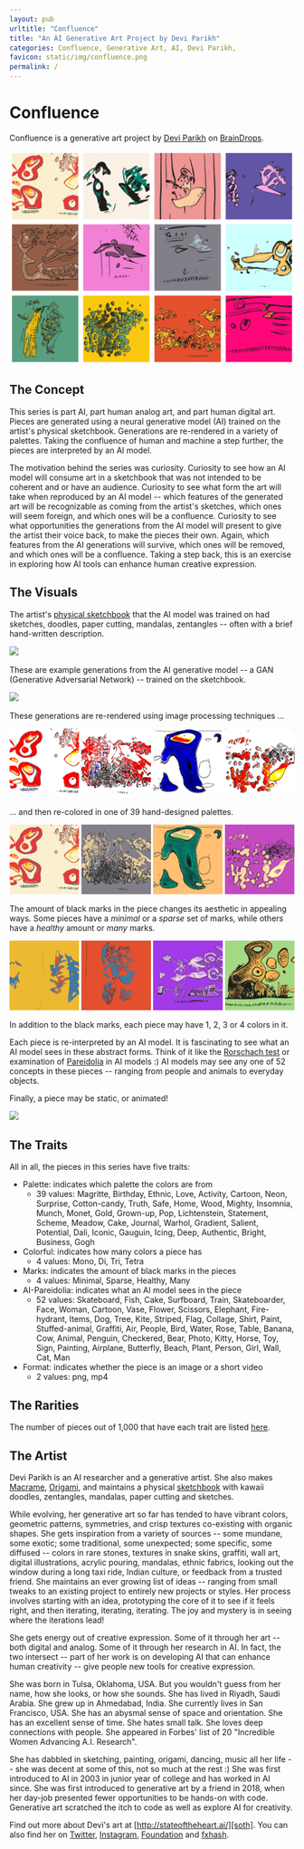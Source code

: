 ```yaml
---
layout: pub
urltitle: "Confluence"
title: "An AI Generative Art Project by Devi Parikh"
categories: Confluence, Generative Art, AI, Devi Parikh, 
favicon: static/img/confluence.png
permalink: /
---
```


# Confluence

Confluence is a generative art project by [Devi Parikh][devi] on [BrainDrops][braindrops].

<img class="inline-pic" src="static/img/collage.png">

## The Concept

This series is part AI, part human analog art, and part human digital art. Pieces are generated using a neural generative model (AI) trained on the artist's physical sketchbook. Generations are re-rendered in a variety of palettes. Taking the confluence of human and machine a step further, the pieces are interpreted by an AI model.

The motivation behind the series was curiosity. Curiosity to see how an AI model will consume art in a sketchbook that was not intended to be coherent and or have an audience. Curiosity to see what form the art will take when reproduced by an AI model -- which features of the generated art will be recognizable as coming from the artist's sketches, which ones will seem foreign, and which ones will be a confluence. Curiosity to see what opportunities the generations from the AI model will present to give the artist their voice back, to make the pieces their own. Again, which features from the AI generations will survive, which ones will be removed, and which ones will be a confluence. Taking a step back, this is an exercise in exploring how AI tools can enhance human creative expression.

## The Visuals

The artist's [physical sketchbook][sketchbook] that the AI model was trained on had sketches, doodles, paper cutting, mandalas, zentangles -- often with a brief hand-written description. 

<img class="inline-pic" src="static/img/sketches.png">

These are example generations from the AI generative model -- a GAN (Generative Adversarial Network) -- trained on the sketchbook.

<img class="inline-pic" src="static/img/generations.png">

These generations are re-rendered using image processing techniques ...

<img class="inline-pic" src="static/img/canonical.png">

... and then re-colored in one of 39 hand-designed palettes.

<img class="inline-pic" src="static/img/palettes.png">

The amount of black marks in the piece changes its aesthetic in appealing ways. Some pieces have a *minimal* or a *sparse* set of marks, while others have a *healthy* amount or *many* marks.

<img class="inline-pic" src="static/img/marks.png">

In addition to the black marks, each piece may have 1, 2, 3 or 4 colors in it. 

Each piece is re-interpreted by an AI model. It is fascinating to see what an AI model sees in these abstract forms. Think of it like the [Rorschach test][rorschach] or examination of [Pareidolia][pareidolia] in AI models :) AI models may see any one of 52 concepts in these pieces -- ranging from people and animals to everyday objects.

Finally, a piece may be static, or animated!

<img class="inline-pic-half" src="static/img/animated.gif">

## The Traits

All in all, the pieces in this series have five traits:
* Palette: indicates which palette the colors are from
  * 39 values: Magritte, Birthday, Ethnic, Love, Activity, Cartoon, Neon, Surprise, Cotton-candy, Truth, Safe, Home, Wood, Mighty, Insomnia, Munch, Monet, Gold, Grown-up, Pop, Lichtenstein, Statement, Scheme, Meadow, Cake, Journal, Warhol, Gradient, Salient, Potential, Dali, Iconic, Gauguin, Icing, Deep, Authentic, Bright, Business, Gogh
* Colorful: indicates how many colors a piece has
  * 4 values: Mono, Di, Tri, Tetra
* Marks: indicates the amount of black marks in the pieces
  * 4 values: Minimal, Sparse, Healthy, Many
* AI-Pareidolia: indicates what an AI model sees in the piece
  * 52 values: Skateboard, Fish, Cake, Surfboard, Train, Skateboarder, Face, Woman, Cartoon, Vase, Flower, Scissors, Elephant, Fire-hydrant, Items, Dog, Tree, Kite, Striped, Flag, Collage, Shirt, Paint, Stuffed-animal, Graffiti, Air, People, Bird, Water, Rose, Table, Banana, Cow, Animal, Penguin, Checkered, Bear, Photo, Kitty, Horse, Toy, Sign, Painting, Airplane, Butterfly, Beach, Plant, Person, Girl, Wall, Cat, Man
* Format: indicates whether the piece is an image or a short video
  * 2 values: png, mp4

## The Rarities

The number of pieces out of 1,000 that have each trait are listed [here][rarities].

## The Artist

Devi Parikh is an AI researcher and a generative artist. She also makes [Macrame][macrame], [Origami][origami], and maintains a physical [sketchbook][sketchbook] with kawaii doodles, zentangles, mandalas, paper cutting and sketches. 

While evolving, her generative art so far has tended to have vibrant colors, geometric patterns, symmetries, and crisp textures co-existing with organic shapes. She gets inspiration from a variety of sources -- some mundane, some exotic; some traditional, some unexpected; some specific, some diffused -- colors in rare stones, textures in snake skins, graffiti, wall art, digital illustrations, acrylic pouring, mandalas, ethnic fabrics, looking out the window during a long taxi ride, Indian culture, or feedback from a trusted friend. She maintains an ever growing list of ideas -- ranging from small tweaks to an existing project to entirely new projects or styles. Her process involves starting with an idea, prototyping the core of it to see if it feels right, and then iterating, iterating, iterating. The joy and mystery is in seeing where the iterations lead!

She gets energy out of creative expression. Some of it through her art -- both digital and analog. Some of it through her research in AI. In fact, the two intersect -- part of her work is on developing AI that can enhance human creativity -- give people new tools for creative expression.

She was born in Tulsa, Oklahoma, USA. But you wouldn't guess from her name, how she looks, or how she sounds. She has lived in Riyadh, Saudi Arabia. She grew up in Ahmedabad, India. She currently lives in San Francisco, USA. She has an abysmal sense of space and orientation. She has an excellent sense of time. She hates small talk. She loves deep connections with people. She appeared in Forbes' list of 20 "Incredible Women Advancing A.I. Research". 

She has dabbled in sketching, painting, origami, dancing, music all her life -- she was decent at some of this, not so much at the rest :) She was first introduced to AI in 2003 in junior year of college and has worked in AI since. She was first introduced to generative art by a friend in 2018, when her day-job presented fewer opportunities to be hands-on with code. Generative art scratched the itch to code as well as explore AI for creativity.

Find out more about Devi's art at [http://stateoftheheart.ai/][soth]. You can also find her on [Twitter][tw], [Instagram][insta], [Foundation][fnd] and [fxhash][fxhash]. 

[braindrops]: https://twitter.com/braindrops_art
[sketchbook]: https://www.cc.gatech.edu/~parikh/sketchbook.html
[macrame]: https://www.cc.gatech.edu/~parikh/macrame.html
[origami]: https://www.cc.gatech.edu/~parikh/origami.html
[soth]: http://stateoftheheart.ai/ 
[rorschach]: https://en.wikipedia.org/wiki/Rorschach_test
[pareidolia]: https://en.wikipedia.org/wiki/Pareidolia
[devi]: https://www.cc.gatech.edu/~parikh/
[tw]: https://twitter.com/deviparikh
[insta]: https://www.instagram.com/deviparikh/
[fnd]: https://foundation.app/@deviparikh
[fxhash]: https://www.fxhash.xyz/u/Devi%20Parikh
[rarities]: https://deviparikh.github.io/confluence/static/rarities.txt